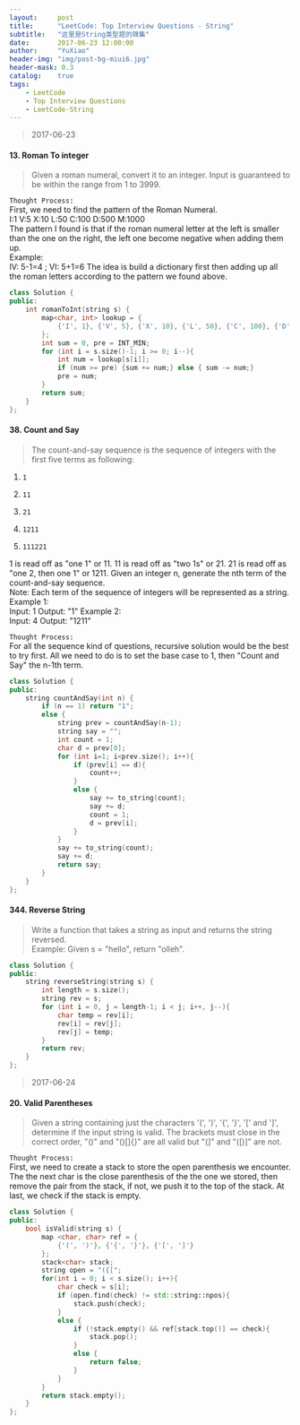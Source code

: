 ```yaml
---
layout:     post
title:      "LeetCode: Top Interview Questions - String"
subtitle:   "这里是String类型题的锦集"
date:       2017-06-23 12:00:00
author:     "YuXiao"
header-img: "img/post-bg-miui6.jpg"
header-mask: 0.3
catalog:    true
tags:
    - LeetCode
    - Top Interview Questions
    - LeetCode-String
---
```


>2017-06-23

#### 13. Roman To integer
>Given a roman numeral, convert it to an integer.
Input is guaranteed to be within the range from 1 to 3999.

`Thought Process:`  
First, we need to find the pattern of the Roman Numeral.  
I:1 V:5 X:10 L:50 C:100 D:500 M:1000  
The pattern I found is that if the roman numeral letter at the left is smaller than the one on the right, the left one become negative when adding them up.  
Example:  
IV: 5-1=4 ; VI: 5+1=6
The idea is build a dictionary first then adding up all the roman letters according to the pattern we found above.

```cpp
class Solution {
public:
    int romanToInt(string s) {
        map<char, int> lookup = {
            {'I', 1}, {'V', 5}, {'X', 10}, {'L', 50}, {'C', 100}, {'D', 500}, {'M', 1000}
        };
        int sum = 0, pre = INT_MIN;
        for (int i = s.size()-1; i >= 0; i--){
            int num = lookup[s[i]];
            if (num >= pre) {sum += num;} else { sum -= num;}
            pre = num;
        }
        return sum;
    }
};
```  


#### 38. Count and Say
>The count-and-say sequence is the sequence of integers with the first five terms as following:  
1.     1
2.     11
3.     21
4.     1211
5.     111221
1 is read off as "one 1" or 11.
11 is read off as "two 1s" or 21.
21 is read off as "one 2, then one 1" or 1211.
Given an integer n, generate the nth term of the count-and-say sequence.  
Note: Each term of the sequence of integers will be represented as a string.  
Example 1:  
Input: 1
Output: "1"
Example 2:  
Input: 4
Output: "1211"  

`Thought Process:`  
For all the sequence kind of questions, recursive solution would be the best to try first. All we need to do is to set the base case to 1, then "Count and Say" the n-1th term.

```cpp
class Solution {
public:
    string countAndSay(int n) {
        if (n == 1) return "1";
        else {
            string prev = countAndSay(n-1);
            string say = "";
            int count = 1;
            char d = prev[0];
            for (int i=1; i<prev.size(); i++){
                if (prev[i] == d){
                    count++;
                }
                else {
                    say += to_string(count);
                    say += d;
                    count = 1;
                    d = prev[i];
                }
            }
            say += to_string(count);
            say += d;
            return say;
        }
    }
};
```  


#### 344. Reverse String
>Write a function that takes a string as input and returns the string reversed.  
Example:
Given s = "hello", return "olleh".

```cpp
class Solution {
public:
    string reverseString(string s) {
        int length = s.size();
        string rev = s;
        for (int i = 0, j = length-1; i < j; i++, j--){
            char temp = rev[i];
            rev[i] = rev[j];
            rev[j] = temp;
        }
        return rev;
    }
};
```

>2017-06-24

#### 20. Valid Parentheses
>Given a string containing just the characters '(', ')', '{', '}', '[' and ']', determine if the input string is valid.
The brackets must close in the correct order, "()" and "()[]{}" are all valid but "(]" and "([)]" are not.

`Thought Process:`  
First, we need to create a stack to store the open parenthesis we encounter. The the next char is the close parenthesis of the the one we stored, then remove the pair from the stack, if not, we push it to the top of the stack. At last, we check if the stack is empty.

```cpp
class Solution {
public:
    bool isValid(string s) {
        map <char, char> ref = {
            {'(', ')'}, {'{', '}'}, {'[', ']'}
        };
        stack<char> stack;
        string open = "({[";
        for(int i = 0; i < s.size(); i++){
            char check = s[i];
            if (open.find(check) != std::string::npos){
                stack.push(check);
            }
            else {
                if (!stack.empty() && ref[stack.top()] == check){
                    stack.pop();
                }
                else {
                    return false;
                }
            }
        }
        return stack.empty();
    }
};
```
